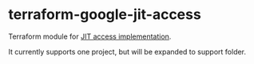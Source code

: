 # terraform-google-jit-access
Terraform module for [JIT access implementation](https://github.com/GoogleCloudPlatform/jit-access).

It currently supports one project, but will be expanded to support folder.
